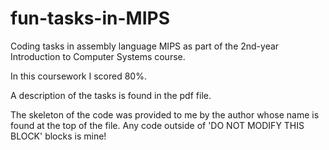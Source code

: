 # fun-tasks-in-MIPS
Coding tasks in assembly language MIPS as part of the 2nd-year Introduction to Computer Systems course.

In this coursework I scored 80%.

A description of the tasks is found in the pdf file.

The skeleton of the code was provided to me by the author whose name is found at the top of the file. Any code outside of 'DO NOT MODIFY THIS BLOCK' blocks is mine!
